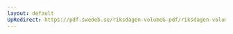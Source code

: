 ```yaml
---
layout: default
UpRedirect: https://pdf.swedeb.se/riksdagen-volumeG-pdf/riksdagen-volumeG-pdf/data/199899/reg_199899/reg_199899_0415.pdf
---
```


